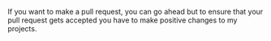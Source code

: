 If you want to make a pull request, you can go ahead but to ensure that your pull request gets accepted you have to make positive changes to my projects. 
